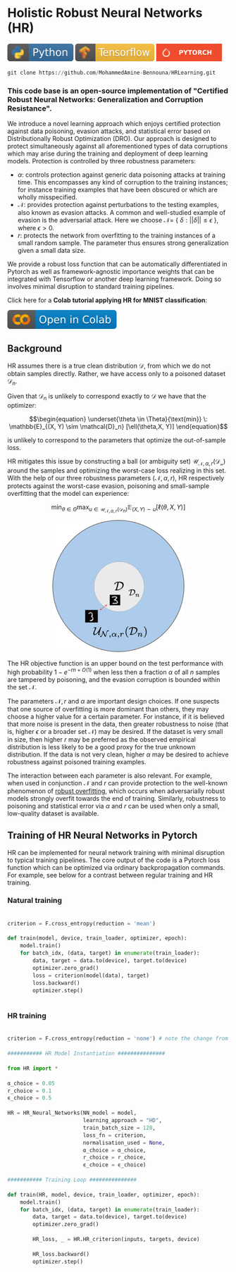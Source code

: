 # Holistic Robust Neural Networks (HR)

<p align="left">
  <img width="150" height="40" src="Misc/python.svg">
   <img width="180" height="40" src="Misc/tf.svg">
    <img width="150" height="40" src="Misc/pt_badge.svg">
</p>

```python
git clone https://github.com/MohammedAmine-Bennouna/HRLearning.git
```

### This code base is an open-source implementation of "Certified Robust Neural Networks: Generalization and Corruption Resistance".

We introduce a novel learning approach which enjoys certified protection against data poisoning, evasion attacks, and statistical error based on Distributionally Robust Optimization (DRO).
Our approach is designed to protect simultaneously against all aforementioned types of data corruptions which may arise during the training and deployment of deep learning models. Protection is controlled by three robustness parameters: 
* $\alpha$: controls protection against generic data poisoning attacks at training time. This encompasses any kind of corruption to the training instances; for instance training examples that have been obscured or which are wholly misspecified.
* $\mathcal{N}$: provides protection against perturbations to the testing examples, also known as evasion attacks. A common and well-studied example of evasion is the adversarial attack. Here we choose $\mathcal{N} =$ { $\delta: ||\delta|| \leq \epsilon$ }, where $\epsilon>0$. 
* $r$: protects the network from overfitting to the training instances of a small random sample. The parameter thus ensures strong generalization given a small data size.

We provide a robust loss function that can be automatically differentiated in Pytorch as well as framework-agnostic importance weights that can be integrated with Tensorflow or another deep learning framework. Doing so involves minimal disruption to standard training pipelines.

Click here for a **Colab tutorial applying HR for MNIST classification**: 

<p align="left"><a href= "https://colab.research.google.com/drive/1d5BZvCDGWHS_UxFR77YneKGB3mMGR-tY?usp=sharing">
  <img width="247.8" height="42.6" src="Misc/colab.svg"></a>
</p>

## Background

HR assumes there is a true clean distribution $\mathcal{D}$, from which we do not obtain samples directly. Rather, we have access only to a poisoned dataset $\mathcal{D}_n$. 

Given that $\mathcal{D}_n$  is unlikely to correspond exactly to $\mathcal{D}$ we have that the optimizer:

```math
\begin{equation}
\underset{\theta \in \Theta}{\text{min}} \: \mathbb{E}_{(X, Y) \sim \mathcal{D}_n} [\ell(\theta,X, Y)]
\end{equation}
```

is unlikely to correspond to the parameters that optimize the out-of-sample loss.

HR mitigates this issue by constructing a ball (or ambiguity set) $\mathcal{U}_{\mathcal{N}, \alpha, r}(\mathcal{D_n})$  around the samples and optimizing the worst-case loss realizing in this set. With the help of our three robustness parameters $(\mathcal{N}, \alpha, r)$, HR respectively protects against the worst-case evasion, poisoning and small-sample overfitting that the model can experience:

```math
\begin{equation}
\min _{\theta \in \Theta} \max_{u \in \mathcal{U}_{\mathcal{N}, \alpha, r}(\mathcal{D}_n)} \mathbb{E}_{(X, Y) \sim u}[\ell(\theta, X, Y)]
\end{equation}
```

<p align="center">
  <img width="300" height="300" src="Misc/DRO_gif.gif">
</p>

The HR objective function is an upper bound on the test performance with high probability $1-e^{-rn+O(1)}$ when less then a fraction $\alpha$ of all $n$ samples are tampered by poisoning, and the evasion corruption is bounded within the set $\mathcal{N}$.

The parameters $\mathcal{N}, r$ and $\alpha$ are important design choices. If one suspects that one source of overfitting is more dominant than others, they may choose a higher value for a certain parameter. For instance, if it is believed that more noise is present in the data, then greater robustness to noise (that is, higher $\epsilon$ or a broader set $\mathcal{N}$) may be desired. If the dataset is very small in size, then higher $r$ may be preferred as the observed empirical distribution is less likely to be a good proxy for the true unknown distribution. If the data is not very clean, higher $\alpha$ may be desired to achieve robustness against poisoned training examples.

The interaction between each parameter is also relevant. For example, when used in conjunction $\mathcal{N}$ and $r$ can provide protection to the well-known phenomenon of  [robust overfitting](https://arxiv.org/abs/2002.11569), which occurs when adversarially robust models strongly overfit towards the end of training. Similarly, robustness to poisoning and statistical error via $\alpha$ and $r$ can be used when only a small, low-quality dataset is available.

## Training of HR Neural Networks in Pytorch

 HR can be implemented for neural network training with minimal disruption to typical training pipelines. The core output of the code is a Pytorch loss function which can be optimized via ordinary backpropagation commands. For example, see below for a contrast between regular training and HR training.
 
### Natural training

```python

criterion = F.cross_entropy(reduction = 'mean')

def train(model, device, train_loader, optimizer, epoch):
    model.train()
    for batch_idx, (data, target) in enumerate(train_loader):
        data, target = data.to(device), target.to(device)
        optimizer.zero_grad()
        loss = criterion(model(data), target)
        loss.backward()
        optimizer.step()
        
 ```

### HR training

```python

criterion = F.cross_entropy(reduction = 'none') # note the change from mean -> none

########### HR Model Instantiation ###############

from HR import * 

α_choice = 0.05 
r_choice = 0.1
ϵ_choice = 0.5
       
HR = HR_Neural_Networks(NN_model = model,
                        learning_approach = "HD",
                        train_batch_size = 128,
                        loss_fn = criterion,
                        normalisation_used = None,
                        α_choice = α_choice, 
                        r_choice = r_choice,
                        ϵ_choice = ϵ_choice)

########### Training Loop ###############

def train(HR, model, device, train_loader, optimizer, epoch):
    model.train()
    for batch_idx, (data, target) in enumerate(train_loader):
        data, target = data.to(device), target.to(device)
        optimizer.zero_grad()

        HR_loss, _ = HR.HR_criterion(inputs, targets, device)

        HR_loss.backward()
        optimizer.step()
```
